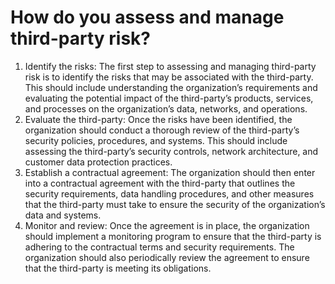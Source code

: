 # How do you assess and manage third-party risk?

1. Identify the risks: The first step to assessing and managing third-party risk is to identify the risks that may be associated with the third-party. This should include understanding the organization’s requirements and evaluating the potential impact of the third-party’s products, services, and processes on the organization’s data, networks, and operations.
2. Evaluate the third-party: Once the risks have been identified, the organization should conduct a thorough review of the third-party’s security policies, procedures, and systems. This should include assessing the third-party’s security controls, network architecture, and customer data protection practices.
3. Establish a contractual agreement: The organization should then enter into a contractual agreement with the third-party that outlines the security requirements, data handling procedures, and other measures that the third-party must take to ensure the security of the organization’s data and systems.
4. Monitor and review: Once the agreement is in place, the organization should implement a monitoring program to ensure that the third-party is adhering to the contractual terms and security requirements. The organization should also periodically review the agreement to ensure that the third-party is meeting its obligations.
